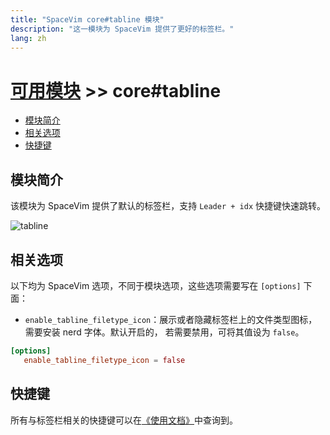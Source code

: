 ```yaml
---
title: "SpaceVim core#tabline 模块"
description: "这一模块为 SpaceVim 提供了更好的标签栏。"
lang: zh
---
```


# [可用模块](../) >> core#tabline

<!-- vim-markdown-toc GFM -->

- [模块简介](#模块简介)
- [相关选项](#相关选项)
- [快捷键](#快捷键)

<!-- vim-markdown-toc -->

## 模块简介

该模块为 SpaceVim 提供了默认的标签栏，支持 `Leader + idx` 快捷键快速跳转。

![tabline](https://img.spacevim.org/45297568-66113580-b538-11e8-9e10-f1b00165d870.png)

## 相关选项

以下均为 SpaceVim 选项，不同于模块选项，这些选项需要写在 `[options]` 下面：

- `enable_tabline_filetype_icon`：展示或者隐藏标签栏上的文件类型图标，需要安装 nerd 字体。默认开启的，
若需要禁用，可将其值设为 `false`。

```toml
[options]
   enable_tabline_filetype_icon = false
```

## 快捷键

所有与标签栏相关的快捷键可以在[《使用文档》](../../../documentation/#标签栏)中查询到。
